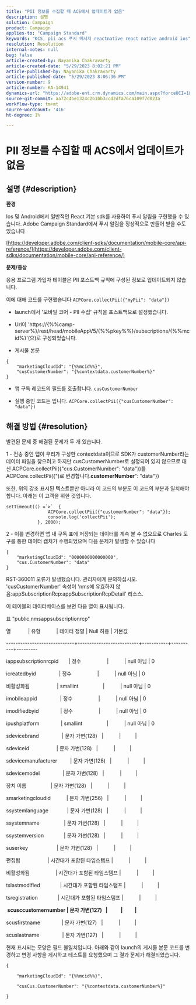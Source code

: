 ```yaml
---
title: "PII 정보를 수집할 때 ACS에서 업데이트가 없음"
description: 설명
solution: Campaign
product: Campaign
applies-to: "Campaign Standard"
keywords: "KCS, pii acs 푸시 메시지 reactnative react native android ios"
resolution: Resolution
internal-notes: null
bug: false
article-created-by: Nayanika Chakravarty
article-created-date: "5/29/2023 8:02:21 PM"
article-published-by: Nayanika Chakravarty
article-published-date: "5/29/2023 8:06:36 PM"
version-number: 9
article-number: KA-14941
dynamics-url: "https://adobe-ent.crm.dynamics.com/main.aspx?forceUCI=1&pagetype=entityrecord&etn=knowledgearticle&id=cb2771b5-5bfe-ed11-8f6e-6045bd006a22"
source-git-commit: aa72c4be1324c2b1bb3ccd2dfa76ca109f7d023a
workflow-type: tm+mt
source-wordcount: '416'
ht-degree: 1%

---
```


# PII 정보를 수집할 때 ACS에서 업데이트가 없음

## 설명 {#description}


<b>환경</b>

Ios 및 Android에서 일반적인 React 기본 sdk를 사용하여 푸시 알림을 구현했을 수 있습니다. Adobe Campaign Standard에서 푸시 알림을 정상적으로 만들어 받을 수도 있습니다

[https://developer.adobe.com/client-sdks/documentation/mobile-core/api-reference/](https://developer.adobe.com/client-sdks/documentation/mobile-core/api-reference/)

<b>문제/증상</b>

응용 프로그램 가입자 테이블은 PII 포스트백 규칙에 구성된 정보로 업데이트되지 않습니다.

이에 대해 코드를 구현했습니다 `ACPCore.collectPii({"myPii": "data"})`

- launch에서 &#39;모바일 코어 - PII 수집&#39; 규칙을 포스트백으로 설정했습니다.

- Url이 &#39;https://{%%camp-server%}/rest/head/mobileAppV5/{%%pkey%%}/subscriptions/{%%mcid%}&#39;(으)로 구성되었습니다.

- 게시물 본문


```
{
    "marketingCloudId": "{%%mcid%%}",
    "cusCustomerNumber": "{%contextdata.customerNumber%}"
}
```


- 앱 구독 레코드의 필드를 호출합니다. `cusCustomerNumber`

- 실행 중인 코드는 입니다. `ACPCore.collectPii({"cusCustomerNumber": "data"})`


## 해결 방법 {#resolution}


발견된 문제 중 해결된 문제가 두 개 있습니다.



1 - 전송 중인 맵이 우리가 구성한 contextdata이므로 SDK가 customerNumber라는 데이터 파일을 찾으려고 하지만 cusCustomerNumber로 설정되어 있지 않으므로 대신 ACPCore.collectPii({&quot;cus.CustomerNumber&quot;: &quot;data&quot;})를 ACPCore.collectPii({&quot;)로 변경합니다.<b>customerNumber</b>&quot;: &quot;data&quot;})

또한, 위의 강조 표시된 텍스트뿐만 아니라 이 코드의 부분도 이 코드의 부분과 일치해야 합니다. 아래는 이 고객을 위한 것입니다.


```
setTimeout(() =`>`  {
                ACPCore.collectPii({"customerNumber": "data"});
                console.log('collectPii');
            }, 2000);
```


2 - 이를 변경하면 앱 내 구독 표에 저장되는 데이터를 계속 볼 수 없으므로 Charles 도구를 통한 데이터 캡처가 수행되었으며 다음 문제가 발생할 수 있습니다


```
{
    "marketingCloudId": "0000000000000000",
    "cus.CustomerNumber": "data"
}
```


RST-360011 오류가 발생했습니다. 관리자에게 문의하십시오.
&#39;cusCustomerNumber&#39; 속성이 &#39;nms에 유효하지 않음:appSubscriptionRcp:appSubscriptionRcpDetail&#39; 리소스.

이 테이블의 데이터베이스를 보면 다음 열이 표시됩니다.



표 &quot;public.nmsappsubscriptionrcp&quot;

열            | 유형           | 데이터 정렬 | Null 허용 | 기본값

-----------------------------+--------------------------+-----------+----------+---------

iappsubscriptionrcpid       | 정수                  |           | null 아님 | 0

icreatedbyid                | 정수                  |           | null 아님 | 0

비활성화됨                   | smallint                 |           | null 아님 | 0

imobileappid                | 정수                  |           | null 아님 | 0

imodifiedbyid               | 정수                  |           | null 아님 | 0

ipushplatform               | smallint                 |           | null 아님 | 0

sdevicebrand                | 문자 가변(128)   |           |          |

sdeviceid                   | 문자 가변(128)   |           |          |

sdevicemanufacturer         | 문자 가변(128)   |           |          |

sdevicemodel                | 문자 가변(128)   |           |          |

장치 이름                 | 문자 가변(128)   |           |          |

smarketingcloudid           | 문자 가변(256)   |           |          |

ssystemlanguage             | 문자 가변(128)   |           |          |

ssystemname                 | 문자 가변(128)   |           |          |

ssystemversion              | 문자 가변(128)   |           |          |

suserkey                    | 문자 가변(128)   |           |          |

편집됨                   | 시간대가 포함된 타임스탬프 |           |          |

비활성화됨                  | 시간대가 포함된 타임스탬프 |           |          |

tslastmodified              | 시간대가 포함된 타임스탬프 |           |          |

tsregistration              | 시간대가 포함된 타임스탬프 |           |          |

<b> scusccustomernumber | 문자 가변(127)   |           |          | </b>

scusfirstname               | 문자 가변(127)   |           |          |

scuslastname                | 문자 가변(127)   |           |          |



현재 표시되는 모양은 필드 불일치입니다. 아래와 같이 launch의 게시물 본문 코드를 변경하고 변경 사항을 게시하고 테스트를 요청했으며 그 결과 문제가 해결되었습니다.


```
{

    "marketingCloudId": "{%%mcid%%}",

    "cusCus.CustomerNumber": "{%contextdata.customerNumber%}"

}
```

